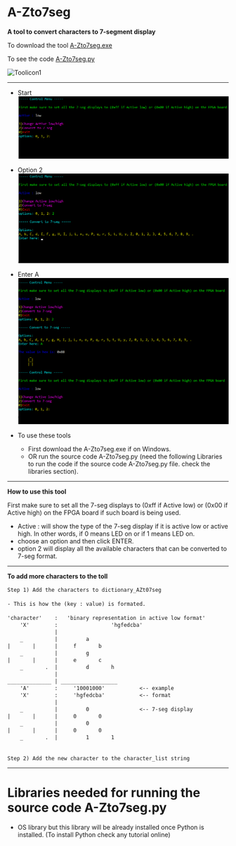# **A-Zto7seg**

**A tool to convert characters to 7-segment display**

To download the tool [A-Zto7seg.exe](A-Zto7seg.exe) 

To see the code [A-Zto7seg.py](A-Zto7seg.py)

![Toolicon1](assets/7segicon.ico)

---

- Start
![Toolicon2](assets/start.png)

- Option 2
![Toolicon3](assets/option2.png)

- Enter A
![Toolicon3](assets/enter_A.png)

- To use these tools
  - First download the A-Zto7seg.exe if on Windows.
  - OR run the source code A-Zto7seg.py (need the following Libraries to run the code if the source code A-Zto7seg.py file. check the libraries section).
 
---
**How to use this tool**

First make sure to set all the 7-seg displays to (0xff if Active low) or (0x00 if Active high) on the FPGA board if such board is being used.
- Active : will show the type of the 7-seg display if it is active low or active high. In other words, if 0 means LED on or if 1 means LED on. 
- choose an option and then click ENTER.
- option 2 will display all the available characters that can be converted to 7-seg format.

---

**To add more characters to the toll**

```
Step 1) Add the characters to dictionary_AZt07seg 

- This is how the (key : value) is formated.

'character'    :   'binary representation in active low format'    
    'X'        :                 'hgfedcba'
               |
    _          |         a
|       |      |     f       b
    _          |         g
|       |      |     e       c
    _       .  |         d       h
               |
______________ | __________________
    'A'        :     '10001000'           <-- example 
    'X'        :     'hgfedcba'           <-- format 
               |
    _          |         0                <-- 7-seg display 
|       |      |     0       0
    _          |         0
|       |      |     0       0
    _       .  |         1       1    

    
Step 2) Add the new character to the character_list string
```
---

# Libraries needed for running the source code A-Zto7seg.py

- OS library but this library will be already installed once Python is installed. (To install Python check any tutorial online)
